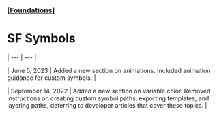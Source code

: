 ### [[Foundations](./translated-human-interface-guidelines-markdown/foundations.md)]  
  
# **SF Symbols**  

| --- | --- |

| June 5, 2023 | Added a new section on animations. Included animation guidance for custom symbols. |

| September 14, 2022 | Added a new section on variable color. Removed instructions on creating custom symbol paths, exporting templates, and layering paths, deferring to developer articles that cover these topics. |




